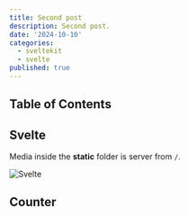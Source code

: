```yaml
---
title: Second post
description: Second post.
date: '2024-10-10'
categories:
  - sveltekit
  - svelte
published: true
---
```


<script>
  import Counter from './counter.svelte'
</script>

## Table of Contents

## Svelte

Media inside the **static** folder is server from `/`.

![Svelte](favicon.png)

## Counter

<Counter />
